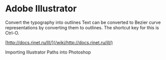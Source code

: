 # Adobe Illustrator



Convert the typography into outlines
Text can be converted to Bezier curve representations by converting them to outlines.  The shortcut key for this is Ctrl-O.

[http://docs.rinet.ru/Ill/](/wiki/http://docs.rinet.ru/ill/)



Importing Illustrator Paths into Photoshop